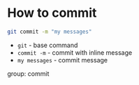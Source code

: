 # How to commit

```bash
git commit -m "my messages"
```

- `git` - base command
- `commit -m` - commit with inline message
- `my messages` - commit message

group: commit


